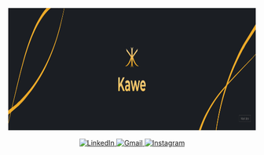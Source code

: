 <img height=250 src="https://github.com/Ilhamkawe/ilhamkawe/blob/main/banner_kawe.png"/>
<p align="center">
  <a href="https://www.linkedin.com/in/m-ilham-k">
    <img src="https://img.shields.io/badge/LinkedIn-1b1e23?style=for-the-badge&logo=linkedin&logoColor=d4af37" alt="LinkedIn" />
  </a>
  <a href="mailto:muhammad.ilham.kusumawardhana@gmail.com">
    <img src="https://img.shields.io/badge/Gmail-1b1e23?style=for-the-badge&logo=gmail&logoColor=d4af37" alt="Gmail" />
  </a>
  <a href="https://www.instagram.com/kawe123_/">
    <img src="https://img.shields.io/badge/Instagram-1b1e23?style=for-the-badge&logo=instagram&logoColor=d4af37" alt="Instagram" />
  </a>
</p>
<br>


